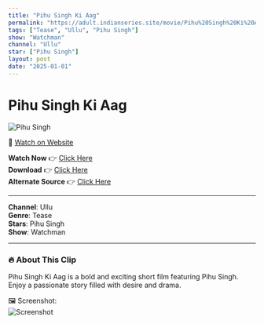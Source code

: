 ```yaml
---
title: "Pihu Singh Ki Aag"
permalink: "https://adult.indianseries.site/movie/Pihu%20Singh%20Ki%20Aag"
tags: ["Tease", "Ullu", "Pihu Singh"]
show: "Watchman"
channel: "Ullu"
star: ["Pihu Singh"]
layout: post
date: "2025-01-01"
---
```


# Pihu Singh Ki Aag

![Pihu Singh](https://shorts.desisins.com/wp-content/uploads/2024/09/Pihu-Singh-Watchmand-Ullu-DesiSins.com_.jpg)

🔗 [Watch on Website](https://adult.indianseries.site/movie/Pihu%20Singh%20Ki%20Aag)

**Watch Now** 👉 [Click Here](https://adult.indianseries.site/movie/Pihu%20Singh%20Ki%20Aag)  
**Download** 👉 [Click Here](https://adult.indianseries.site/movie/Pihu%20Singh%20Ki%20Aag)  
**Alternate Source** 👉 [Click Here](https://adult.indianseries.site/movie/Pihu%20Singh%20Ki%20Aag)

---

**Channel**: Ullu  
**Genre**: Tease  
**Stars**: Pihu Singh  
**Show**: Watchman

---

### 🔥 About This Clip

Pihu Singh Ki Aag is a bold and exciting short film featuring Pihu Singh. Enjoy a passionate story filled with desire and drama.
 
🖼️ Screenshot:  
![Screenshot](https://shorts.desisins.com/wp-content/uploads/2024/09/Pihu-Singh-Watchmand-Ullu-DesiSins.com_.jpg)
